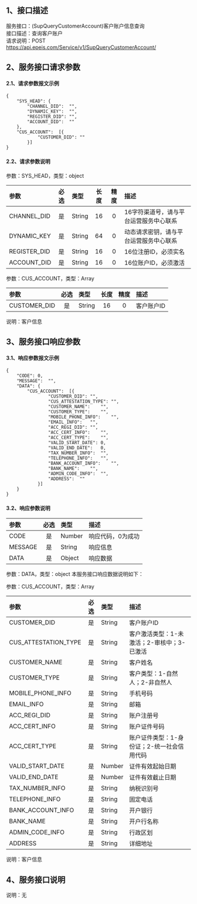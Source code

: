 ## 1、接口描述  
服务接口：(SupQueryCustomerAccount)客户账户信息查询  
接口描述：查询客户账户  
请求说明：POST https://api.epeis.com/Service/v1/SupQueryCustomerAccount/  
  
## 2、服务接口请求参数  
#### 2.1、请求参数报文示例  
~~~  
{
	"SYS_HEAD":	{
		"CHANNEL_DID":	"",
		"DYNAMIC_KEY":	"",
		"REGISTER_DID":	"",
		"ACCOUNT_DID":	""
	},
	"CUS_ACCOUNT":	[{
			"CUSTOMER_DID":	""
		}]
}  
~~~  
#### 2.2、请求参数说明  
参数：SYS_HEAD，类型：object  
  
| 参数 | 必选 | 类型 | 长度 | 精度 | 描述 |  
| :----------------- | :----: | :-------- | :----: | :----: | :---------------- |  
| CHANNEL_DID | 是 | String | 16 | 0 | 16字符渠道号，请与平台运营服务中心联系 |  
| DYNAMIC_KEY | 是 | String | 64 | 0 | 动态请求密钥，请与平台运营服务中心联系 |  
| REGISTER_DID      |  是  | String   | 16 | 0 | 16位注册ID，必须实名 |  
| ACCOUNT_DID       |  是  | String   | 16 | 0 | 16位账户ID，必须激活 |  
  
参数：CUS_ACCOUNT，类型：Array  
  
| 参数              | 必选 | 类型     | 长度 | 精度 | 描述             |  
| :----------------- | :----: | :-------- | :----: | :----: | :---------------- |  
| CUSTOMER_DID |  是  | String   | 16 | 0 | 客户账户ID |  
  
说明：客户信息  
  
## 3、服务接口响应参数  
#### 3.1、响应参数报文示例  
~~~  
{
	"CODE":	0,
	"MESSAGE":	"",
	"DATA":	{
		"CUS_ACCOUNT":	[{
				"CUSTOMER_DID":	"",
				"CUS_ATTESTATION_TYPE":	"",
				"CUSTOMER_NAME":	"",
				"CUSTOMER_TYPE":	"",
				"MOBILE_PHONE_INFO":	"",
				"EMAIL_INFO":	"",
				"ACC_REGI_DID":	"",
				"ACC_CERT_INFO":	"",
				"ACC_CERT_TYPE":	"",
				"VALID_START_DATE":	0,
				"VALID_END_DATE":	0,
				"TAX_NUMBER_INFO":	"",
				"TELEPHONE_INFO":	"",
				"BANK_ACCOUNT_INFO":	"",
				"BANK_NAME":	"",
				"ADMIN_CODE_INFO":	"",
				"ADDRESS":	""
			}]
	}
}  
~~~  
#### 3.2、响应参数说明  
  
| 参数              | 必选 | 类型     | 描述             |  
| :----------------- | :----: | :-------- | :---------------- |  
| CODE | 是 | Number | 响应代码，0为成功 |  
| MESSAGE | 是 | String | 响应信息 |  
| DATA | 是 | Object | 响应数据 |  
  
参数：DATA，类型：object 本服务接口响应数据说明如下：  
  
参数：CUS_ACCOUNT，类型：Array  
  

| 参数              | 必选 | 类型     | 描述             |  
| :----------------- | :----: | :-------- | :---------------- |  
| CUSTOMER_DID |  是  | String   | 客户账户ID |  
| CUS_ATTESTATION_TYPE |  是  | String   | 客户激活类型：1-未激活；2-审核中；3-已激活 |  
| CUSTOMER_NAME |  是  | String   | 客户姓名 |  
| CUSTOMER_TYPE |  是  | String   | 客户类型：1-自然人；2-非自然人 |  
| MOBILE_PHONE_INFO |  是  | String   | 手机号码 |  
| EMAIL_INFO |  是  | String   | 邮箱 |  
| ACC_REGI_DID |  是  | String   | 账户注册号 |  
| ACC_CERT_INFO |  是  | String   | 账户证件号码 |  
| ACC_CERT_TYPE |  是  | String   | 账户证件类型：1-身份证；2-统一社会信用代码 |  
| VALID_START_DATE |  是  | Number   | 证件有效起始日期 |  
| VALID_END_DATE |  是  | Number   | 证件有效截止日期 |  
| TAX_NUMBER_INFO |  是  | String   | 纳税识别号 |  
| TELEPHONE_INFO |  是  | String   | 固定电话 |  
| BANK_ACCOUNT_INFO |  是  | String   | 开户银行 |  
| BANK_NAME |  是  | String   | 开户行名称 |  
| ADMIN_CODE_INFO |  是  | String   | 行政区划 |  
| ADDRESS |  是  | String   | 详细地址 |  
  
说明：客户信息  
## 4、服务接口说明  
说明：无  
